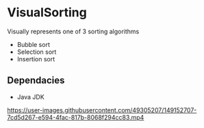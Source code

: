 # VisualSorting
Visually represents one of 3 sorting algorithms
- Bubble sort
- Selection sort
- Insertion sort

## Dependacies
- Java JDK

https://user-images.githubusercontent.com/49305207/149152707-7cd5d267-e594-4fac-817b-8068f294cc83.mp4

